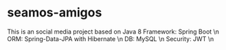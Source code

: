 # seamos-amigos
This is an social media project based on Java 8
Framework:  Spring Boot \n
ORM: Spring-Data-JPA with Hibernate \n
DB: MySQL \n
Security: JWT \n
